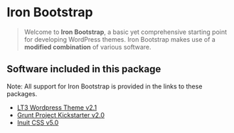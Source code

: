 # Iron Bootstrap

> Welcome to **Iron Bootstrap**, a basic yet comprehensive starting point for developing WordPress themes. Iron Bootstrap makes use of a **modified combination** of various software.

## Software included in this package
Note: All support for Iron Bootstrap is provided in the links to these packages.

- [LT3 Wordpress Theme v2.1](https://github.com/beaucharman/lt3)
- [Grunt Project Kickstarter v2.0](https://github.com/beaucharman/grunt-project-kickstarter)
- [Inuit CSS v5.0](http://inuitcss.com)